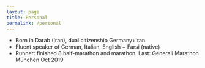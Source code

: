 ```yaml
---
layout: page
title: Personal
permalink: /personal
---
```

- Born in Darab (Iran), dual citizenship Germany+Iran. 
- Fluent speaker of German, Italian, English + Farsi (native)
- Runner: finished 8 half-marathon and marathon. Last: Generali Marathon München Oct 2019
